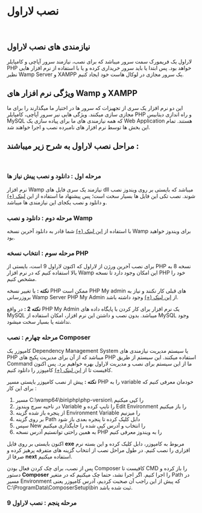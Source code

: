 
# نصب لاراول
<br>

## نیازمندی های نصب لاراول

لاراول یک فریمورک سمت سرور میباشد که برای نصب، نیازمند سرور آپاچی و کامپایلر PHP خواهد بود. پس ابتدا یا باید سرور خریداری کرده و یا با استفاده از نرم افزار هایی نظیر Wamp Server و XAMPP یک سرور مجازی در لوکال هاست خود ایجاد کنیم.
<br>

## ویژگی نرم افزار های Wamp و XAMPP

این دو نرم افزار یک سری از تجهیزات که سرور ها در اختیار ما میگذارند را برای ما مجازی سازی میکنند. ویژگی هایی نیر سرور آپاچی، کامپایلر PHP و راه اندازی دیتابیس MySQL که همه نیازمندی های ما برای پیاده سازی یک Web Application هستند. تمام این بخش ها توسط نرم افزار های نامبرده نصب و اجرا خواهند شد.
<br>

## مراحل نصب لاراول به شرح زیر میباشند :
<br>

### مرحله اول : دانلود و نصب پیش نیاز ها

نرم افزار Wamp نیازمند یک سری فایل های dll میباشد که بایستی بر روی ویندوز نصب شوند. نصب تکی این فایل ها بسیار سخت است؛ پس پیشنهاد ما استفاده از این [لینک (+)](https://soft98.ir/software/programming/15563-vc-redist-installer.html) و دانلود و نصب یکجای این نیازمندی ها میباشد.
<br>

### مرحله دوم : دانلود و نصب Wamp

با استفاده از [این لینک (+)](https://soft98.ir/script/3381-wampserver.html) شما قادر به دانلود آخرین نسخه Wamp برای ویندوز خواهید بود.
<br>

### مرحله سوم : انتخاب نسخه PHP

برای نصب آخرین ورژن از لاراول که اکنون لاراول 9 است، بایستی از PHP نسخه 8 به بالا استفاده کنیم که در نرم افزار Wamp این امکان وجود دارد تا نسخه PHP خود را مشخص کنیم.

**نکته :** با تغییر نسخه PHP ممکن است PHP My admin های قبلی کار نکنند و نیاز به بروزرسانی Wamp Server PHP My Admin از [این لینک (+)](https://sourceforge.net/projects/wampserver/files/WampServer%203/WampServer%203.0.0/Applications/) وجود داشته باشد.

**نکته 2 :** در واقع PHP My Admin یک نرم افزار برای کار کردن با پایگاه داده های MySQL میباشد. بدون نصب و داشتن این نرم افزار، امکان استفاده از MySQL وجود نداشته یا بسیار سخت میشود.
<br>

### مرحله چهارم : نصب Composer

کامپوزر یک Dependency Management System یا سیستم مدیریت نیازمندی های PHP میباشد که از آن برای مدیریت پکیج های PHP استفاده میکنند. این سیستم از طریق Command ما از این سیستم برای نصب و مدیریت لاراول بهره خواهیم برد. پس اکنون کافیست تا از [این لینک (+)](https://getcomposer.org/download/) کامپوزر را دانلود کنیم.

**نکته :** پیش از نصب کامپوزر بایستی مسیر PHP را به variable خودمان معرفی کنیم که برای این کار :

1.  مسیر C:\wamp64\bin\php\php-version\ را کپی میکنیم
2.  در ناحیه سرچ ویندوز Variable را تایپ کرده و Edit Environment را باز میکنیم
3.  از پنجره باز شده گزینه Environment Variable را میزنیم
4.  بر روی گزینه Path دابل کلیک کرده تا پنجره بعدی باز شود
5.  سپس New را انتخاب و آدرس کپی شده را جایگذاری میکنیم
6.  به همین راحتی توانستیم آدرس نسخه PHP را به ویندوز معرفی کنیم

اکنون بایستی بر روی فایل **exe** مربوط به کامپوزر، دابل کلیک کرده و این بسته نرم افزاری را نصب کنیم. در طول مراحل نصب از انتخاب گزینه های متفرقه پرهیز کرده و صرفا از **next** استفاده میکنیم.

پس از نصب، برای چک کردن فعال بودن Composer کافیست تا CMD را باز کرده و دستور **Composer** را اجرا کنیم. اگر اجرا نشد، حتما چک میکنیم که در متغیر Path در مسیر Environment که پیش از این راجب آن صحبت کردیم، آدرس کامپوزر یعنی C:\ProgramData\ComposerSetup\bin ثبت شده باشد.
<br>

### مرحله پنجم : نصب لاراول 9


